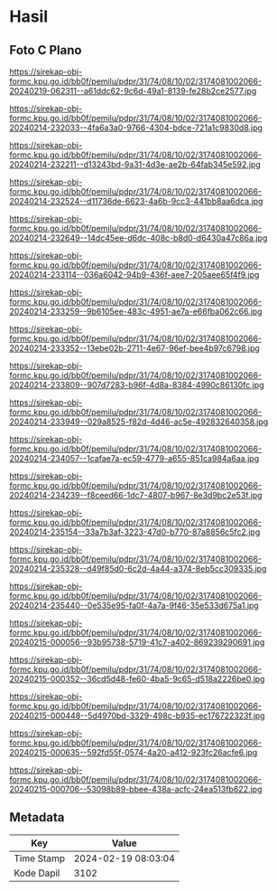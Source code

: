 # Hasil

## Foto C Plano

https://sirekap-obj-formc.kpu.go.id/bb0f/pemilu/pdpr/31/74/08/10/02/3174081002066-20240219-062311--a61ddc62-9c6d-49a1-8139-fe28b2ce2577.jpg

https://sirekap-obj-formc.kpu.go.id/bb0f/pemilu/pdpr/31/74/08/10/02/3174081002066-20240214-232033--4fa6a3a0-9766-4304-bdce-721a1c9830d8.jpg

https://sirekap-obj-formc.kpu.go.id/bb0f/pemilu/pdpr/31/74/08/10/02/3174081002066-20240214-232211--d13243bd-9a31-4d3e-ae2b-64fab345e592.jpg

https://sirekap-obj-formc.kpu.go.id/bb0f/pemilu/pdpr/31/74/08/10/02/3174081002066-20240214-232524--d11736de-6623-4a6b-9cc3-441bb8aa6dca.jpg

https://sirekap-obj-formc.kpu.go.id/bb0f/pemilu/pdpr/31/74/08/10/02/3174081002066-20240214-232649--14dc45ee-d6dc-408c-b8d0-d6430a47c86a.jpg

https://sirekap-obj-formc.kpu.go.id/bb0f/pemilu/pdpr/31/74/08/10/02/3174081002066-20240214-233114--036a6042-94b9-436f-aee7-205aee65f4f9.jpg

https://sirekap-obj-formc.kpu.go.id/bb0f/pemilu/pdpr/31/74/08/10/02/3174081002066-20240214-233259--9b6105ee-483c-4951-ae7a-e66fba062c66.jpg

https://sirekap-obj-formc.kpu.go.id/bb0f/pemilu/pdpr/31/74/08/10/02/3174081002066-20240214-233352--13ebe02b-2711-4e67-96ef-bee4b97c6798.jpg

https://sirekap-obj-formc.kpu.go.id/bb0f/pemilu/pdpr/31/74/08/10/02/3174081002066-20240214-233809--907d7283-b96f-4d8a-8384-4990c86130fc.jpg

https://sirekap-obj-formc.kpu.go.id/bb0f/pemilu/pdpr/31/74/08/10/02/3174081002066-20240214-233949--029a8525-f82d-4d46-ac5e-492832640358.jpg

https://sirekap-obj-formc.kpu.go.id/bb0f/pemilu/pdpr/31/74/08/10/02/3174081002066-20240214-234057--1cafae7a-ec59-4779-a655-851ca984a6aa.jpg

https://sirekap-obj-formc.kpu.go.id/bb0f/pemilu/pdpr/31/74/08/10/02/3174081002066-20240214-234239--f8ceed66-1dc7-4807-b967-8e3d9bc2e53f.jpg

https://sirekap-obj-formc.kpu.go.id/bb0f/pemilu/pdpr/31/74/08/10/02/3174081002066-20240214-235154--33a7b3af-3223-47d0-b770-87a8856c5fc2.jpg

https://sirekap-obj-formc.kpu.go.id/bb0f/pemilu/pdpr/31/74/08/10/02/3174081002066-20240214-235328--d49f85d0-6c2d-4a44-a374-8eb5cc309335.jpg

https://sirekap-obj-formc.kpu.go.id/bb0f/pemilu/pdpr/31/74/08/10/02/3174081002066-20240214-235440--0e535e95-fa0f-4a7a-9f46-35e533d675a1.jpg

https://sirekap-obj-formc.kpu.go.id/bb0f/pemilu/pdpr/31/74/08/10/02/3174081002066-20240215-000056--93b95738-5719-41c7-a402-869239290691.jpg

https://sirekap-obj-formc.kpu.go.id/bb0f/pemilu/pdpr/31/74/08/10/02/3174081002066-20240215-000352--36cd5d48-fe60-4ba5-9c65-d518a2226be0.jpg

https://sirekap-obj-formc.kpu.go.id/bb0f/pemilu/pdpr/31/74/08/10/02/3174081002066-20240215-000448--5d4970bd-3329-498c-b935-ec176722323f.jpg

https://sirekap-obj-formc.kpu.go.id/bb0f/pemilu/pdpr/31/74/08/10/02/3174081002066-20240215-000635--592fd55f-0574-4a20-a412-923fc26acfe6.jpg

https://sirekap-obj-formc.kpu.go.id/bb0f/pemilu/pdpr/31/74/08/10/02/3174081002066-20240215-000706--53098b89-bbee-438a-acfc-24ea513fb622.jpg


## Metadata

| Key        | Value               |
| ---------- | ------------------- |
| Time Stamp | 2024-02-19 08:03:04 |
| Kode Dapil | 3102                |



